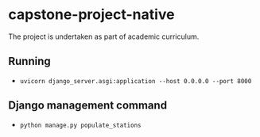 # capstone-project-native
The project is undertaken as part of academic curriculum.

## Running
- `uvicorn django_server.asgi:application --host 0.0.0.0 --port 8000`

## Django management command
- `python manage.py populate_stations`